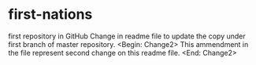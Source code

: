 # first-nations
first repository in GitHub
Change in readme file to update the copy under first branch of master repository.
<Begin: Change2>
  This ammendment in the file represent second change on this readme file.
  <End: Change2>
